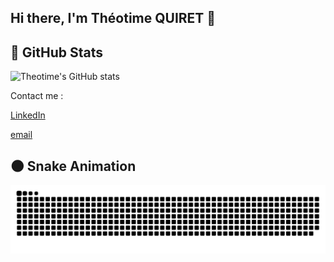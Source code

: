 ## Hi there, I'm Théotime QUIRET 👋

## 🚀 GitHub Stats
![Theotime's GitHub stats](https://github-readme-stats.vercel.app/api?username=theotimeqrt&show_icons=true&theme=radical&hide_border=true)

Contact me :

[LinkedIn](https://www.linkedin.com/in/th%C3%A9otime-quiret-430062291/)

[email](theotimequiret@gmail.com)

## 🌑 Snake Animation

![snake gif](https://github.com/theotimeqrt/snk/raw/output/github-contribution-grid-snake-dark.svg)
